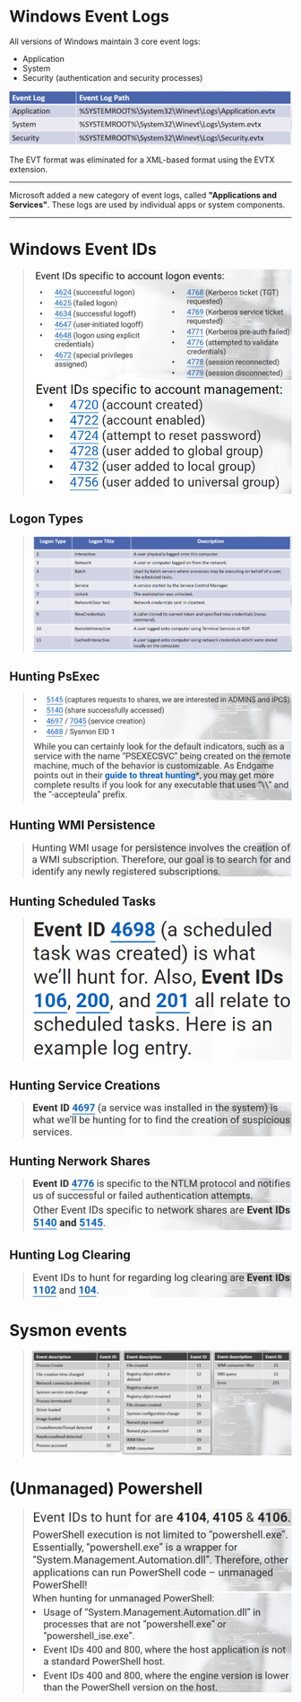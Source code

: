 # Windows Event Logs

All versions of Windows maintain 3 core event logs:
- Application
- System
- Security (authentication and security processes)

![alt text](image.png)

The EVT format was eliminated for a XML-based format using the EVTX extension.

---

Microsoft added a new category of event logs, called **"Applications and Services"**. These logs are used by individual apps or system components.   

---
# Windows Event IDs
>![alt text](image-1.png)
>![alt text](image-2.png)

## Logon Types
>![alt text](image-3.png)

## Hunting PsExec
>![alt text](image-4.png)
>![alt text](image-5.png)

## Hunting WMI Persistence
>![alt text](image-6.png)

## Hunting Scheduled Tasks
>![alt text](image-7.png)

## Hunting Service Creations
>![alt text](image-8.png)

## Hunting Nerwork Shares
>![alt text](image-9.png)
>![alt text](image-10.png)

## Hunting Log Clearing
>![alt text](image-11.png)

# Sysmon events
>![alt text](image-12.png)

# (Unmanaged) Powershell
>![alt text](image-13.png)
>![alt text](image-14.png)
>![alt text](image-15.png)